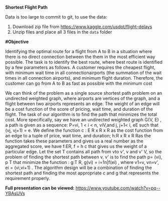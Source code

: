 **Shortest Flight Path**


Data is too large to commit to git, to use the data:

1. Download zip file from https://www.kaggle.com/usdot/flight-delays
2. Unzip files and place all 3 files in the `data` folder

**#Objective**

Identifying the optimal route for a flight from A to B in a situation where there is no direct connection between the them in the most efficient way possible. The task is to identify the best route, where best route is identified by a few parameters as follows. A customer requires the cheapest flight, with minimum wait time in all connectionairports (the summation of the wait times in all connection airports), and minimum flight duration. Therefore, the customer can go from A to B as fast as possible with the minimum cost
 

We can think of the problem as a single source shortest path problem on an undirected weighted graph, where airports are vertices of the graph, and a flight between two airports represents an edge. The weight of an edge will be a cost function of the score of pricing, wait time, and duration of the flight. The task of our algorithm is to find the path that minimizes the total cost. More specifically, say we have an undirected weighted graph G(V, E)  , a path is given as a sequence:                   P=vi, 1 < i < n, viV,and  j, j+1< i, eE such that (vj, vj+1) = e.
We define the function c : E R x R x R as the cost function from an edge to a tuple of price, wait time, and duration; h:R x R x R Ras the function takes these parameters and gives us a real number as the aggregated score, we have f:ER, f = h c that gives us the weight of a particular edge. Let the set T contains all path from vto v', v and v' V, so the problem of finding the shortest path between v, v' is to find the path p= (vi), p T that minimize the function :
g:T  R, g(vi) = i=1n|f(ei) , where v1=v, vn=v', ei = (vi,vi+1)  .
The algorithm design will be a combination of finding the shortest path and finding the most appropriate c and g that represents the requirement  properly.


**Full presentation can be viewed:** https://www.youtube.com/watch?v=pq--YBAsUVs